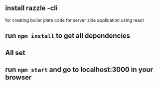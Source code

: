 ## install razzle -cli

for creating boiler plate code for server side application using react

## run `npm install` to get all dependencies

## All set

## run `npm start` and go to localhost:3000 in your browser
